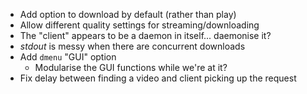 * Add option to download by default (rather than play)
* Allow different quality settings for streaming/downloading
* The "client" appears to be a daemon in itself... daemonise it?
* *stdout* is messy when there are concurrent downloads
* Add `dmenu` "GUI" option
    * Modularise the GUI functions while we're at it?
* Fix delay between finding a video and client picking up the request
